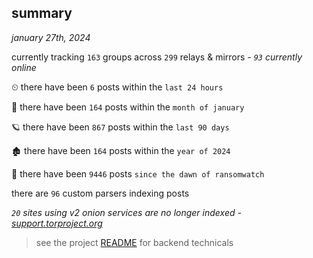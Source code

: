 
## summary
_january 27th, 2024_

currently tracking `163` groups across `299` relays & mirrors - _`93` currently online_

⏲ there have been `6` posts within the `last 24 hours`

🦈 there have been `164` posts within the `month of january`

🪐 there have been `867` posts within the `last 90 days`

🏚 there have been `164` posts within the `year of 2024`

🦕 there have been `9446` posts `since the dawn of ransomwatch`

there are `96` custom parsers indexing posts

_`20` sites using v2 onion services are no longer indexed - [support.torproject.org](https://support.torproject.org/onionservices/v2-deprecation/)_

> see the project [README](https://github.com/joshhighet/ransomwatch#ransomwatch--) for backend technicals
